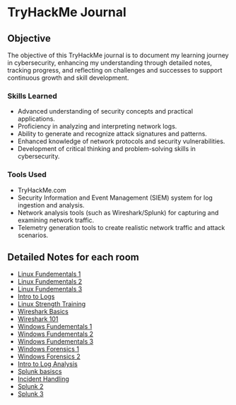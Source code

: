 # TryHackMe Journal

## Objective

The objective of this TryHackMe journal is to document my learning journey in cybersecurity, enhancing my understanding through detailed notes, tracking progress, and reflecting on challenges and successes to support continuous growth and skill development.

### Skills Learned

- Advanced understanding of security concepts and practical applications.
- Proficiency in analyzing and interpreting network logs.
- Ability to generate and recognize attack signatures and patterns.
- Enhanced knowledge of network protocols and security vulnerabilities.
- Development of critical thinking and problem-solving skills in cybersecurity.

### Tools Used

- TryHackMe.com
- Security Information and Event Management (SIEM) system for log ingestion and analysis.
- Network analysis tools (such as Wireshark/Splunk) for capturing and examining network traffic.
- Telemetry generation tools to create realistic network traffic and attack scenarios.

## Detailed Notes for each room
- <a href="https://github.com/lkitio/TryHackMe-Journal/blob/main/Entry%201_%20Linux%20Fundamentals%201.txt">Linux Fundementals 1</a>
- <a href="https://github.com/lkitio/TryHackMe-Journal/blob/main/Entry%202%3A%20Linux%20Fundamentals%202">Linux Fundementals 2</a>
- <a href="https://github.com/lkitio/TryHackMe-Journal/blob/main/Entry%203%3A%20Linux%20Fundamentals%203">Linux Fundementals 3</a>
- <a href="https://github.com/lkitio/TryHackMe-Journal/blob/main/Entry%204%3A%20Intro%20to%20Logs">Intro to Logs</a>
- <a href="https://github.com/lkitio/TryHackMe-Journal/blob/main/Entry%205%3A%20Linux%20Strength%20Training">Linux Strength Training</a>
- <a href="https://github.com/lkitio/TryHackMe-Journal/blob/main/Entry%206%3A%20Wireshark%20Basics">Wireshark Basics</a>
- <a href="https://github.com/lkitio/TryHackMe-Journal/blob/main/Entry%207%3A%20Wireshark%20101">Wireshark 101</a>
- <a href="https://github.com/lkitio/TryHackMe-Journal/blob/main/Entry%208%3A%20Windows%20Fundamentals%201">Windows Fundementals 1</a>
- <a href="https://github.com/lkitio/TryHackMe-Journal/blob/main/Entry%209%3A%20Windows%20Fundamentals%202">Windows Fundementals 2</a>
- <a href="https://github.com/lkitio/TryHackMe-Journal/blob/main/Entry%2010%3A%20Windows%20Fundamentals%203">Windows Fundementals 3</a>
- <a href="https://github.com/lkitio/TryHackMe-Journal/blob/main/Entry%2011%3A%20Windows%20Forensics%201">Windows Forensics 1</a>
- <a href="https://github.com/lkitio/TryHackMe-Journal/blob/main/Entry%2012%3A%20Windows%20Forensics%202">Windows Forensics 2</a>
- <a href="https://github.com/lkitio/TryHackMe-Journal/blob/main/Entry%2013%3A%20Intro%20to%20Log%20Analysis">Intro to Log Analysis</a>
- <a href="https://github.com/lkitio/TryHackMe-Journal/blob/main/Entry%2014%3A%20Splunk%20Basics">Splunk basiscs</a>
- <a href="https://github.com/lkitio/TryHackMe-Journal/blob/main/Entry%2015%3A%20Incident%20Handling">Incident Handling</a>
- <a href="https://github.com/lkitio/TryHackMe-Journal/blob/main/Entry%2016%3A%20Splunk%202">Splunk 2</a>
- <a href="https://github.com/lkitio/TryHackMe-Journal/blob/main/Entry%2017%3A%20Splunk%203">Splunk 3</a>

  

